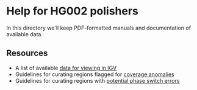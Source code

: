 # Help for HG002 polishers

In this directory we'll keep PDF-formatted manuals and documentation of 
available data.

## Resources
* A list of available [data for viewing in IGV](https://github.com/marbl/HG002-issues/blob/main/manuals/DescriptionOfAWSHostedIGVTracks.pdf)
* Guidelines for curating regions flagged for [coverage anomalies](https://github.com/marbl/HG002-issues/blob/main/manuals/CoverageAnomalyPolishingInstructions.pdf)
* Guidelines for curating regions with [potential phase switch errors](https://github.com/marbl/HG002-issues/blob/main/manuals/PhaseSwitchAnomalyPolishingInstructions.pdf)
